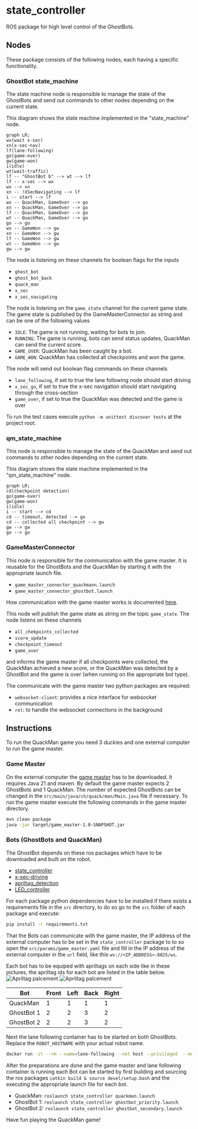 # state_controller
ROS package for high level control of the GhostBots.

## Nodes
These package consists of the following nodes, each having a specific functionality.

### GhostBot state_machine
The state machine node is responsible to manage the state of the GhostBots and send out commands to other nodes depending on the current state.

This diagram shows the state machine implemented in the "state_machine" node.
```mermaid
graph LR;
wx(wait x-sec)
xn(x-sec-nav)
lf(lane-following)
go(game-over)
gw(game-won)
i(idle)
wt(wait-traffic)
lf -- "GhostBot b" --> wt --> lf
lf -- x-sec --> wx
wx --> xn
xn -- !XSecNavigating --> lf
i -- start --> lf
wx -- QuackMan, GameOver --> go
xn -- QuackMan, GameOver --> go
lf -- QuackMan, GameOver --> go
wt -- QuackMan, GameOver --> go
go --> go
wx -- GameWon --> gw
xn -- GameWon --> gw
lf -- GameWon --> gw
wt -- GameWon --> gw
gw --> gw
```

The node is listening on these channels for boolean flags for the inputs
- `ghost_bot`
- `ghost_bot_back`
- `quack_man`
- `x_sec`
- `x_sec_navigating`

The node is listening on the `game_state` channel for the current game state.
The game state is published by the GameMasterConnector as string and can be one of the following values
- `IDLE`: The game is not running, waiting for bots to join.
- `RUNNING`: The game is running, bots can send status updates, QuackMan can send the current score.
- `GAME_OVER`: QuackMan has been caught by a bot.
- `GAME_WON`: QuackMan has collected all checkpoints and won the game.


The node will send out boolean flag commands on these channels
- `lane_following`, if set to true the lane following node should start driving
- `x_sec_go`, if set to true the x-sec navigation should start navigating through the cross-section
- `game_over`, if set to true the QuackMan was detected and the game is over

To run the test cases execute `python -m unittest discover tests` at the project root.
### qm_state_machine
This node is responsible to manage the state of the QuackMan and send out commands to other nodes depending on the current state.

This diagram shows the state machine implemented in the "qm_state_machine" node.
```mermaid
graph LR;
cd(checkpoint detection)
go(game-over)
gw(game-won)
i(idle)
i -- start --> cd
cd -- timeout, detected --> go
cd -- collected all checkpoint --> gw
gw --> gw
go --> go
```
### GameMasterConnector
This node is responsible for the communication with the game master.
It is reusable for the GhostBots and the QuackMan by starting it with the appropriate launch file.
- `game_master_connector_quackmann.launch`
- `game_master_connector_ghostbot.launch`

How communication with the game master works is documented [here](https://github.com/Duckietown-QuackMan/game_master).

This node will publish the game state as string on the topic `game_state`.
The node listens on these channels
- `all_chekpoints_collected`
- `score_update`
- `checkpoint_timeout`
- `game_over`

and informs the game master if all checkpoints were collected, the QuackMan achieved a new score, or the QuackMan was detected by a GhostBot and the game is over (when running on the appropriate bot type).

The communicate with the game master two python packages are required:
- `websocket-client`: provides a nice interface for websocket communication
- `rel`: to handle the websocket connections in the background



## Instructions
To run the QuackMan game you need 3 duckies and one external computer to run the game master.

### Game Master
On the external computer the [game master](https://github.com/Duckietown-QuackMan/game_master) has to be downloaded. It requires Java 21 and maven. By default the game master expects 2 GhostBots and 1 QuackMan. The number of expected GhostBots can be changed in the `src/main/java/ch/quack/man/Main.java` file if necessary.
To run the game master execute the following commands in the game master directory.
```bash
mvn clean package
java -jar target/game_master-1.0-SNAPSHOT.jar 
```

### Bots (GhostBots and QuackMan)
The GhostBot depends on these ros packages which have to be downloaded and built on the robot.
- [state_controller](https://github.com/Duckietown-QuackMan/state_controller)
- [x-sec-driving](https://github.com/Duckietown-QuackMan/x-sec-driving)
- [apriltag_detection](https://github.com/Duckietown-QuackMan/apriltag_detection)
- [LED_controller](https://github.com/Duckietown-QuackMan/LED_controller)

For each package python dependencies have to be installed if there exists a requirements file in the `src` directory, to do so go to the `src` folder of each package and execute:
```bash
pip install -r requirements.txt
```
That the Bots can communicate with the game master, the IP address of the external computer has to be set in the `state_controller` package to to so open the `src/params/game_master.yaml` file and fill in the IP address of the external computer in the `url` field, like this `ws://<IP_ADDRESS>:8025/ws`.

Each bot has to be equiped with apriltags on each side like in these pictures, the apriltag ids for each bot are listed in the table below.
![Apriltag palcement](media/ApriltagsFront.jpg)
![Apriltag palcement](media/ApriltagsBack.jpg)

| Bot        | Front | Left | Back | Right |
| ---------- | ----- | ---- | ---- | ----- |
| QuackMan   | 1     | 1    | 1    | 1     |
| GhostBot 1 | 2     | 2    | 3    | 2     |
| GhostBot 2 | 2     | 2    | 3    | 2     |

Next the lane following container has to be started on both GhostBots.
Replace the `ROBOT_HOSTNAME` with your actual robot name.
``` bash
docker run -it --rm --name=lane-following --net host --privileged  --memory "800m" --memory-swap="2800m" -v /data:/data -v /var/run/avahi-daemon/socket:/var/run/avahi-daemon/socket duckietown/dt-core:daffy-arm64v8 roslaunch duckietown_demos lane_following.launch veh:=ROBOT_HOSTNAME
```

After the preparations are done and the game master and lane following container is running each Bot can be started by first building and sourcing the ros packages `catkin build & source devel/setup.bash` and the executing the appropriate launch file for each bot.
- QuackMan: `roslaunch state_controller quackman.launch`
- GhostBot 1: `roslaunch state_controller ghostbot_priority.launch`
- GhostBot 2: `roslaunch state_controller ghostbot_secondary.launch`

Have fun playing the QuackMan game!